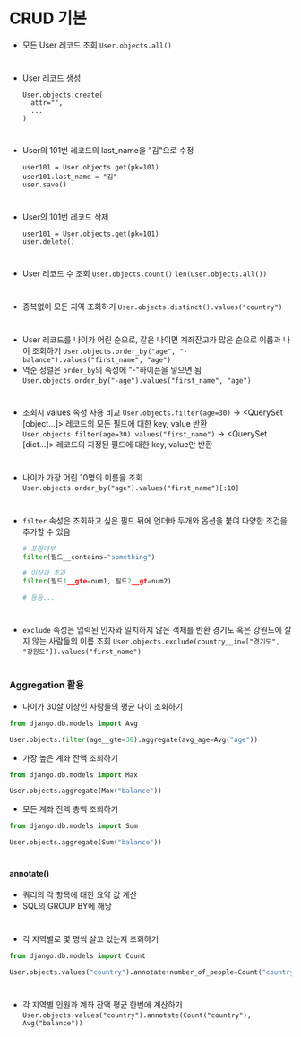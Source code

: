 # CRUD 기본

- 모든 User 레코드 조회
  `User.objects.all()`

#

- User 레코드 생성
  ```
  User.objects.create(
  	attr="",
  	...
  )
  ```

#

- User의 101번 레코드의 last_name을 "김"으로 수정
  ```
  user101 = User.objects.get(pk=101)
  user101.last_name = "김"
  user.save()
  ```

#

- User의 101번 레코드 삭제
  ```
  user101 = User.objects.get(pk=101)
  user.delete()
  ```

#

- User 레코드 수 조회
  `User.objects.count()`
  `len(User.objects.all())`

#

- 중복없이 모든 지역 조회하기
  `User.objects.distinct().values("country")`

#

- User 레코드를 나이가 어린 순으로, 같은 나이면 계좌잔고가 많은 순으로 이름과 나이 조회하기
  `User.objects.order_by("age", "-balance").values("first_name", "age")`
- 역순 정렬은 `order_by`의 속성에 "-"하이픈을 넣으면 됨
  `User.objects.order_by("-age").values("first_name", "age")`

#

- 조회시 values 속성 사용 비교
  `User.objects.filter(age=30)`
  -> <QuerySet [object...]> 레코드의 모든 필드에 대한 key, value 반환
  `User.objects.filter(age=30).values("first_name")`
  -> <QuerySet [dict...]> 레코드의 지정된 필드에 대한 key, value만 반환

#

- 나이가 가장 어린 10명의 이름을 조회
  `User.objects.order_by("age").values("first_name")[:10]`

#

- `filter` 속성은 조회하고 싶은 필드 뒤에 언더바 두개와 옵션을 붙여 다양한 조건을 추가할 수 있음

  ```python
  # 포함여부
  filter(필드__contains="something")

  # 이상과 초과
  filter(필드1__gte=num1, 필드2__gt=num2)

  # 등등...
  ```

#

- `exclude` 속성은 입력된 인자와 일치하지 않은 객체를 반환
  경기도 혹은 강원도에 살지 않는 사람들의 이름 조회
  `User.objects.exclude(country__in=["경기도", "강원도"]).values("first_name")`

#

### Aggregation 활용

- 나이가 30살 이상인 사람들의 평균 나이 조회하기

```python
from django.db.models import Avg

User.objects.filter(age__gte=30).aggregate(avg_age=Avg("age"))
```

- 가장 높은 계좌 잔액 조회하기

```python
from django.db.models import Max

User.objects.aggregate(Max("balance"))
```

- 모든 계좌 잔액 총액 조회하기

```python
from django.db.models import Sum

User.objects.aggregate(Sum("balance"))
```

#

#### annotate()

- 쿼리의 각 항목에 대한 요약 값 계산
- SQL의 GROUP BY에 해당

#

- 각 지역별로 몇 명씩 살고 있는지 조회하기

```python
from django.db.models import Count

User.objects.values("country").annotate(number_of_people=Count("country"))
```

#

- 각 지역별 인원과 계좌 잔액 평균 한번에 계산하기
  `User.objects.values("country").annotate(Count("country"), Avg("balance"))`
